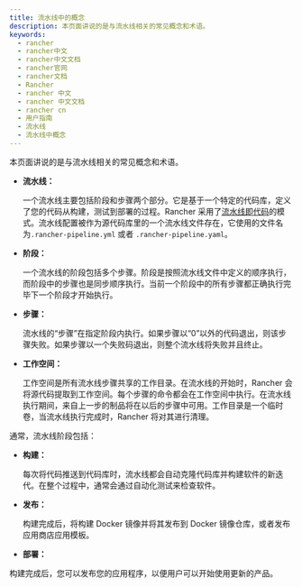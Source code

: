 ```yaml
---
title: 流水线中的概念
description: 本页面讲说的是与流水线相关的常见概念和术语。
keywords:
  - rancher
  - rancher中文
  - rancher中文文档
  - rancher官网
  - rancher文档
  - Rancher
  - rancher 中文
  - rancher 中文文档
  - rancher cn
  - 用户指南
  - 流水线
  - 流水线中概念
---
```


本页面讲说的是与流水线相关的常见概念和术语。

- **流水线：**

  一个流水线主要包括阶段和步骤两个部分。它是基于一个特定的代码库，定义了您的代码从构建，测试到部署的过程。Rancher 采用了[流水线即代码](https://jenkins.io/doc/book/pipeline-as-code/)的模式。流水线配置被作为源代码库里的一个流水线文件存在，它使用的文件名为`.rancher-pipeline.yml` 或者 `.rancher-pipeline.yaml`。

- **阶段：**

  一个流水线的阶段包括多个步骤。阶段是按照流水线文件中定义的顺序执行，而阶段中的步骤也是同步顺序执行。当前一个阶段中的所有步骤都正确执行完毕下一个阶段才开始执行。

- **步骤：**

  流水线的“步骤”在指定阶段内执行。如果步骤以“0”以外的代码退出，则该步骤失败。如果步骤以一个失败码退出，则整个流水线将失败并且终止。

- **工作空间：**

  工作空间是所有流水线步骤共享的工作目录。在流水线的开始时，Rancher 会将源代码提取到工作空间。每个步骤的命令都会在工作空间中执行。在流水线执行期间，来自上一步的制品将在以后的步骤中可用。工作目录是一个临时卷，当流水线执行完成时，Rancher 将对其进行清理。

通常，流水线阶段包括：

- **构建：**

  每次将代码推送到代码库时，流水线都会自动克隆代码库并构建软件的新迭代。在整个过程中，通常会通过自动化测试来检查软件。

- **发布：**

  构建完成后，将构建 Docker 镜像并将其发布到 Docker 镜像仓库，或者发布应用商店应用模板。

- **部署：**

构建完成后，您可以发布您的应用程序，以便用户可以开始使用更新的产品。
